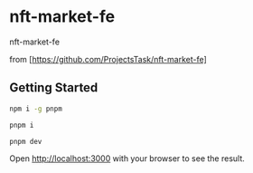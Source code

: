 # nft-market-fe
nft-market-fe


from  [https://github.com/ProjectsTask/nft-market-fe]


## Getting Started

```bash
npm i -g pnpm

pnpm i

pnpm dev

```

Open [http://localhost:3000](http://localhost:3000) with your browser to see the result.
